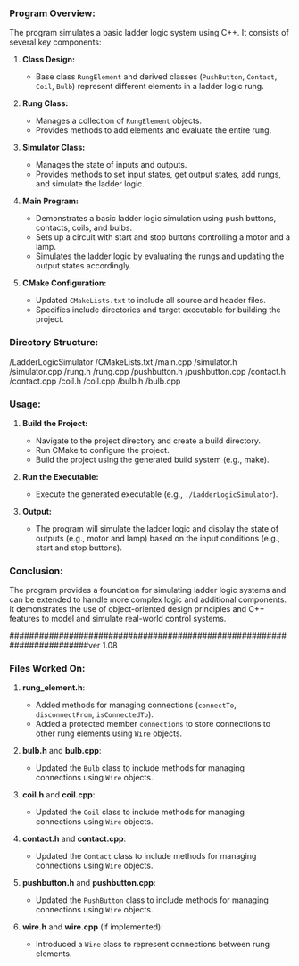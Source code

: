 
### Program Overview:

The program simulates a basic ladder logic system using C++. It consists of several key components:

1. **Class Design:**
   - Base class `RungElement` and derived classes (`PushButton`, `Contact`, `Coil`, `Bulb`) represent different elements in a ladder logic rung.

2. **Rung Class:**
   - Manages a collection of `RungElement` objects.
   - Provides methods to add elements and evaluate the entire rung.

3. **Simulator Class:**
   - Manages the state of inputs and outputs.
   - Provides methods to set input states, get output states, add rungs, and simulate the ladder logic.

4. **Main Program:**
   - Demonstrates a basic ladder logic simulation using push buttons, contacts, coils, and bulbs.
   - Sets up a circuit with start and stop buttons controlling a motor and a lamp.
   - Simulates the ladder logic by evaluating the rungs and updating the output states accordingly.

5. **CMake Configuration:**
   - Updated `CMakeLists.txt` to include all source and header files.
   - Specifies include directories and target executable for building the project.

### Directory Structure:
/LadderLogicSimulator
/CMakeLists.txt
/main.cpp
/simulator.h
/simulator.cpp
/rung.h
/rung.cpp
/pushbutton.h
/pushbutton.cpp
/contact.h
/contact.cpp
/coil.h
/coil.cpp
/bulb.h
/bulb.cpp

### Usage:

1. **Build the Project:**
   - Navigate to the project directory and create a build directory.
   - Run CMake to configure the project.
   - Build the project using the generated build system (e.g., make).

2. **Run the Executable:**
   - Execute the generated executable (e.g., `./LadderLogicSimulator`).

3. **Output:**
   - The program will simulate the ladder logic and display the state of outputs (e.g., motor and lamp) based on the input conditions (e.g., start and stop buttons).

### Conclusion:

The program provides a foundation for simulating ladder logic systems and can be extended to handle more complex logic and additional components. It demonstrates the use of object-oriented design principles and C++ features to model and simulate real-world control systems.

########################################################################ver 1.08
### Files Worked On:

1. **rung_element.h**:
   - Added methods for managing connections (`connectTo`, `disconnectFrom`, `isConnectedTo`).
   - Added a protected member `connections` to store connections to other rung elements using `Wire` objects.

2. **bulb.h** and **bulb.cpp**:
   - Updated the `Bulb` class to include methods for managing connections using `Wire` objects.

3. **coil.h** and **coil.cpp**:
   - Updated the `Coil` class to include methods for managing connections using `Wire` objects.

4. **contact.h** and **contact.cpp**:
   - Updated the `Contact` class to include methods for managing connections using `Wire` objects.

5. **pushbutton.h** and **pushbutton.cpp**:
   - Updated the `PushButton` class to include methods for managing connections using `Wire` objects.

6. **wire.h** and **wire.cpp** (if implemented):
   - Introduced a `Wire` class to represent connections between rung elements.


